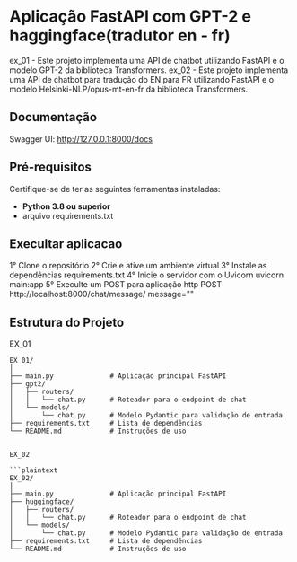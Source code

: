 # Aplicação FastAPI com GPT-2 e haggingface(tradutor en - fr)

ex_01 - Este projeto implementa uma API de chatbot utilizando FastAPI e o modelo GPT-2 da biblioteca Transformers.
ex_02 - Este projeto implementa uma API de chatbot para tradução do EN para FR utilizando FastAPI e o modelo Helsinki-NLP/opus-mt-en-fr da biblioteca Transformers.

## Documentação
Swagger UI: http://127.0.0.1:8000/docs

## Pré-requisitos
Certifique-se de ter as seguintes ferramentas instaladas:

- **Python 3.8 ou superior**
- arquivo requirements.txt

## Execultar aplicacao
1° Clone o repositório
2° Crie e ative um ambiente virtual
3° Instale as dependências requirements.txt
4° Inicie o servidor com o Uvicorn
    uvicorn main:app
5° Execulte um POST para aplicação
    http POST http://localhost:8000/chat/message/ message=""


## Estrutura do Projeto 
EX_01

```plaintext
EX_01/
│
├── main.py              # Aplicação principal FastAPI
├── gpt2/
│   ├── routers/
│   │   └── chat.py      # Roteador para o endpoint de chat
│   └── models/
│       └── chat.py      # Modelo Pydantic para validação de entrada
├── requirements.txt     # Lista de dependências
└── README.md            # Instruções de uso


EX_02

```plaintext
EX_02/
│
├── main.py              # Aplicação principal FastAPI
├── huggingface/
│   ├── routers/
│   │   └── chat.py      # Roteador para o endpoint de chat
│   └── models/
│       └── chat.py      # Modelo Pydantic para validação de entrada
├── requirements.txt     # Lista de dependências
└── README.md            # Instruções de uso